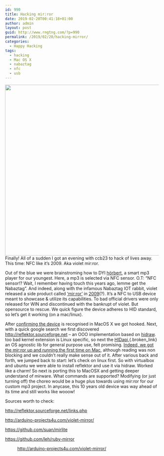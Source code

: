 ```yaml
---
id: 990
title: Hacking mir:ror
date: 2019-02-20T00:41:18+01:00
author: admin
layout: post
guid: http://www.rngtng.com/?p=990
permalink: /2019/02/20/hacking-mirror/
categories:
  - Happy Hacking
tags:
  - hacking
  - Mac OS X
  - nabaztag
  - nfc
  - usb
---
```

[<img class="size-full wp-image-992 aligncenter" src="http://www.rngtng.com/files/2019/02/Screenshot-2019-02-19-at-23.33.52.png" alt="" width="552" height="558" srcset="http://www.rngtng.com/files/2019/02/Screenshot-2019-02-19-at-23.33.52.png 552w, http://www.rngtng.com/files/2019/02/Screenshot-2019-02-19-at-23.33.52-297x300.png 297w" sizes="(max-width: 552px) 100vw, 552px" />](http://www.rngtng.com/files/2019/02/Screenshot-2019-02-19-at-23.33.52.png)Finally! All of a sudden I got an evening with ccb23 to hack of lives away. This time: NFC like it&#8217;s 2009. Aka violet mir:ror.

Out of the blue we were brainstroming how to DYI [hörbert](https://www.hoerbert.com/), a smart mp3 player for our youngest. Here, a mp3 is selected via NFC sensor. O.T: &#8220;NFC sensor!? Wait, I remember having touch this years ago, lemme get the Nabaztag&#8221;. And indeed, along with the infamous Nabaztag IOT rabbit, violet released a side product called [&#8216;mir:ror&#8217;](https://en.wikipedia.org/wiki/Mir:ror) in [2009](https://www.engadget.com/2009/04/21/nabaztags-violet-rfid-readin-usb-mirror-now-available)(?). It&#8217;s a NFC to USB device meant to showcase & utilize its capabilities. To bad official drivers were only released for WIN and discontinued with the bankrupt of violet. But opensource to rescue. We quick figure the device adheres to HID standard, so let&#8217;s get it working (on a mac/linux).

After [confirming the device](https://stackoverflow.com/questions/17058134/is-there-an-equivalent-of-lsusb-for-os-x) is recognised in MacOS X we got hooked. Next, with a quick google search we first discovered <http://reflektor.sourceforge.net> &#8211; an OOO implementation based on [hidraw](https://www.kernel.org/doc/Documentation/hid/hidraw.txt). too bad kernel extension is Linux specific, so next the [HIDapi,](http://www.signal11.us/oss/hidapi/){.broken_link} an OS agnostic lib for general purpose use, felt promising. [Indeed, we got the mir:ror up and running the first time on Mac](https://gist.github.com/rngtng/8b10af29768f19f91ad36b42ac99d934), although reading was non blocking and we couldn&#8217;t really make sense out of it. After various back and forth, we jumped back to start: let&#8217;s check on linux first. So with virtualbox and ubuntu we were able to install reflektor and use it via hidraw. Worked like a charm! So next is porting this to MacOSX and getting deeper understand of mirware. What commands are supported? Modifying (or just turning off) the choreo would be a huge plus towards using mir:ror for our custom mp3 project. In anycase, this 10 years old device was way ahead of its time and still works like wooow!

Sources worth to check:

<http://reflektor.sourceforge.net/links.php>

<http://arduino-projects4u.com/violet-mirror/>

<https://github.com/suan/mirlite>

<https://github.com/leh/ruby-mirror><figure class="wp-block-embed"> 

<div class="wp-block-embed__wrapper">
  <a href="http://arduino-projects4u.com/violet-mirror/">http://arduino-projects4u.com/violet-mirror/</a>
</div></figure>